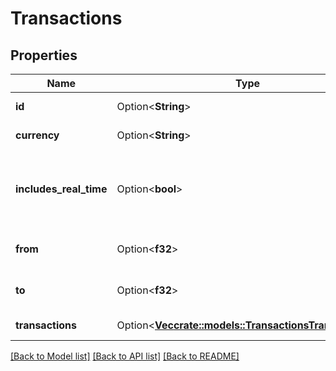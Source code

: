 # Transactions

## Properties

Name | Type | Description | Notes
------------ | ------------- | ------------- | -------------
**id** | Option<**String**> | will always be getTransactions | [optional]
**currency** | Option<**String**> | same as request | [optional]
**includes_real_time** | Option<**bool**> | Indicates whether current day and realtime data is included in the result | [optional]
**from** | Option<**f32**> | Period start date. Epoch time, GMT | [optional]
**to** | Option<**f32**> | Period end date. Epoch time, GMT | [optional]
**transactions** | Option<[**Vec<crate::models::TransactionsTransactions>**](transactions_transactions.md)> | Sorted by date descending | [optional]

[[Back to Model list]](../README.md#documentation-for-models) [[Back to API list]](../README.md#documentation-for-api-endpoints) [[Back to README]](../README.md)


